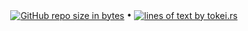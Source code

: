 <p align="center">
  <a href="#"><img src="https://img.shields.io/github/repo-size/andry81-stats/tacklebar--doublecmd-stats?logo=github" valign="middle" alt="GitHub repo size in bytes" /></a>
• <a href="https://github.com/XAMPPRocky/tokei"><img src="https://tokei.rs/b1/github/andry81-stats/tacklebar--doublecmd-stats?category=lines" valign="middle" alt="lines of text by tokei.rs" /></a>
